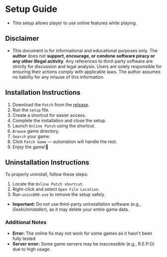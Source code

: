 # **Setup Guide**
- This setup allows player to use online features while playing.  

## **Disclaimer**
- This document is for informational and educational purposes only. The **author** does not **support, encourage, or condone software piracy or any other illegal activity**. Any references to third-party software are strictly for discussion and legal analysis. Users are solely responsible for ensuring their actions comply with applicable laws. The author assumes no liability for any misuse of this information.  


## **Installation Instructions**

1. Download the `Patch` from the [release](https://github.com/xacgbeta/onlinefix/releases/tag/Patch). 
2. Run the `setup` file.  
3. Create a shortcut for easier access.  
4. Complete the installation and close the setup.  
5. Launch `Online Patch` using the shortcut.
6. `Browse` game directory.
7. `Search` your game.
8. Click `Patch Game` — automation will handle the rest.
9. Enjoy the game!🎉

## **Uninstallation Instructions**

To properly uninstall, follow these steps:  
1. Locate the `Online Patch shortcut`.  
2. Right-click and select `Open File Location`.  
3. Run `unins000.exe` to remove the setup safely.  

- **Important:** Do not use third-party uninstallation software (e.g., _GeekUninstaller_), as it may delete your entire game data.  

### **Additional Notes**
- **Error:** The online fix may not work for some games as it hasn't been fully tested  
- **Server error:** Some game servers may be inaccessible (e.g., R.E.P.O) due to high usage.

